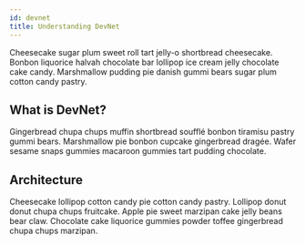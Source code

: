 ```yaml
---
id: devnet
title: Understanding DevNet
---
```


Cheesecake sugar plum sweet roll tart jelly-o shortbread cheesecake. Bonbon liquorice halvah chocolate bar lollipop ice cream jelly chocolate cake candy. Marshmallow pudding pie danish gummi bears sugar plum cotton candy pastry.

## What is DevNet?

Gingerbread chupa chups muffin shortbread soufflé bonbon tiramisu pastry gummi bears. Marshmallow pie bonbon cupcake gingerbread dragée. Wafer sesame snaps gummies macaroon gummies tart pudding chocolate.

## Architecture

Cheesecake lollipop cotton candy pie cotton candy pastry. Lollipop donut donut chupa chups fruitcake. Apple pie sweet marzipan cake jelly beans bear claw. Chocolate cake liquorice gummies powder toffee gingerbread chupa chups marzipan.
